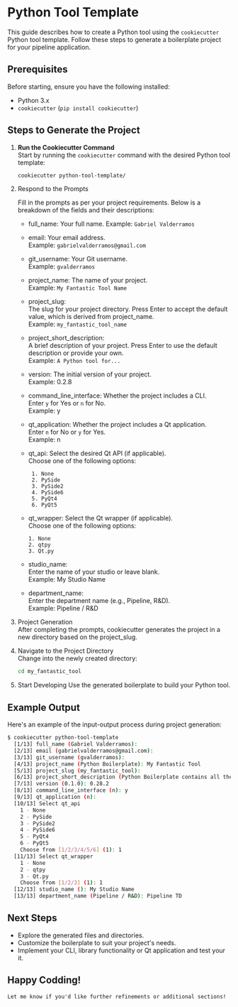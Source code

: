# Python Tool Template
This guide describes how to create a Python tool using the `cookiecutter` Python tool template. Follow these steps to generate a boilerplate project for your pipeline application.

## Prerequisites

Before starting, ensure you have the following installed:
- Python 3.x
- `cookiecutter` (`pip install cookiecutter`)

## Steps to Generate the Project

1. **Run the Cookiecutter Command**  
   Start by running the `cookiecutter` command with the desired Python tool template:
   ```bash
   cookiecutter python-tool-template/
   ```

2. Respond to the Prompts
   
   Fill in the prompts as per your project requirements. Below is a breakdown of the fields and their descriptions:

   * full_name: Your full name.
     Example: `Gabriel Valderramos`

   * email: Your email address.<br />
     Example: `gabrielvalderramos@gmail.com`

   * git_username: Your Git username.<br />
     Example: `gvalderramos`

   * project_name: The name of your project.<br />
     Example: `My Fantastic Tool Name`

   * project_slug:<br />
     The slug for your project directory. Press Enter to accept the default value, which is derived from project_name.<br />
     Example: `my_fantastic_tool_name`

   * project_short_description:<br />
     A brief description of your project. Press Enter to use the default description or provide your own.<br />
     Example: `A Python tool for...`

   * version: The initial version of your project.<br />
   Example: 0.2.8

   * command_line_interface: Whether the project includes a CLI.<br />
   Enter `y` for Yes or `n` for No.<br />
   Example: y

   * qt_application: Whether the project includes a Qt application.<br />
   Enter `n` for No or `y` for Yes.<br />
   Example: n

   * qt_api: Select the desired Qt API (if applicable).<br />
     Choose one of the following options:
     ```
      1. None
      2. PySide
      3. PySide2
      4. PySide6
      5. PyQt4
      6. PyQt5
     ```
   
   * qt_wrapper: Select the Qt wrapper (if applicable).<br />
   Choose one of the following options:
      ```
      1. None
      2. qtpy
      3. Qt.py
      ```
   
   * studio_name: <br />
     Enter the name of your studio or leave blank.<br />
     Example: My Studio Name

   * department_name: <br />
     Enter the department name (e.g., Pipeline, R&D).<br />
     Example: Pipeline / R&D

3. Project Generation<br />
   After completing the prompts, cookiecutter generates the project in a new directory based on the project_slug.

4. Navigate to the Project Directory<br />
   Change into the newly created directory:
   ```bash
   cd my_fantastic_tool
   ```

5. Start Developing
   Use the generated boilerplate to build your Python tool.

## Example Output
Here's an example of the input-output process during project generation:
```bash
$ cookiecutter python-tool-template
  [1/13] full_name (Gabriel Valderramos): 
  [2/13] email (gabrielvalderramos@gmail.com): 
  [3/13] git_username (gvalderramos): 
  [4/13] project_name (Python Boilerplate): My Fantastic Tool
  [5/13] project_slug (my_fantastic_tool): 
  [6/13] project_short_description (Python Boilerplate contains all the boilerplate you need to create a Python package.): A python tool for ...
  [7/13] version (0.1.0): 0.28.2
  [8/13] command_line_interface (n): y
  [9/13] qt_application (n): 
  [10/13] Select qt_api
    1 - None
    2 - PySide
    3 - PySide2
    4 - PySide6
    5 - PyQt4
    6 - PyQt5
    Choose from [1/2/3/4/5/6] (1): 1
  [11/13] Select qt_wrapper
    1 - None
    2 - qtpy
    3 - Qt.py
    Choose from [1/2/3] (1): 1
  [12/13] studio_name (): My Studio Name
  [13/13] department_name (Pipeline / R&D): Pipeline TD
```

## Next Steps
* Explore the generated files and directories.
* Customize the boilerplate to suit your project's needs.
* Implement your CLI, library functionality or Qt application and test your it.


## Happy Codding!
```vbnet
Let me know if you'd like further refinements or additional sections!
```